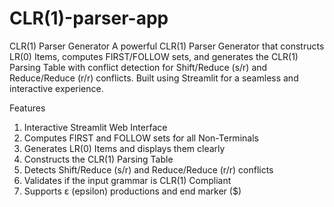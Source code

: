 # CLR(1)-parser-app
CLR(1) Parser Generator
A powerful CLR(1) Parser Generator that constructs LR(0) Items, computes FIRST/FOLLOW sets, and generates the CLR(1) Parsing Table with conflict detection for Shift/Reduce (s/r) and Reduce/Reduce (r/r) conflicts. Built using Streamlit for a seamless and interactive experience.

Features
1) Interactive Streamlit Web Interface
2) Computes FIRST and FOLLOW sets for all Non-Terminals
3) Generates LR(0) Items and displays them clearly
4) Constructs the CLR(1) Parsing Table
5) Detects Shift/Reduce (s/r) and Reduce/Reduce (r/r) conflicts
6) Validates if the input grammar is CLR(1) Compliant
7) Supports ε (epsilon) productions and end marker ($)
